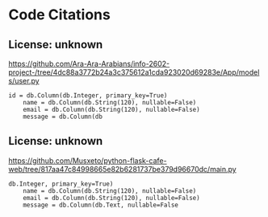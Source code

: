 # Code Citations

## License: unknown

https://github.com/Ara-Ara-Arabians/info-2602-project-/tree/4dc88a3772b24a3c375612a1cda923020d69283e/App/models/user.py

```
id = db.Column(db.Integer, primary_key=True)
    name = db.Column(db.String(120), nullable=False)
    email = db.Column(db.String(120), nullable=False)
    message = db.Column(db
```

## License: unknown

https://github.com/Musxeto/python-flask-cafe-web/tree/817aa47c84998665e82b6281737be379d96670dc/main.py

```
db.Integer, primary_key=True)
    name = db.Column(db.String(120), nullable=False)
    email = db.Column(db.String(120), nullable=False)
    message = db.Column(db.Text, nullable=False
```
